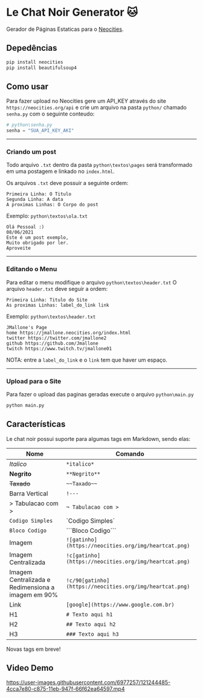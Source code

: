 # Le Chat Noir Generator :cat:
Gerador de Páginas Estaticas para o [Neocities](hhtp://neocities.org/).

## Depedências

```bash
pip install neocities
pip install beautifulsoup4
```

## Como usar

Para fazer upload no Neocities gere um API_KEY através do site `https://neocities.org/api` e crie um arquivo na pasta `python/` chamado `senha.py` com o seguinte conteudo:

```python
# python\senha.py
senha = "SUA_API_KEY_AKI"
```

* * *
### Criando um post
Todo arquivo `.txt` dentro da pasta `python\textos\pages` será transformado em uma postagem e linkado no `index.html`.

Os arquivos `.txt` deve possuir a seguinte ordem:
```
Primeira Linha: O Titulo
Segunda Linha: A data
A proximas Linhas: O Corpo do post
```

Exemplo:
`python\textos\ola.txt`
```
Olá Pessoal :)
08/06/2021
Este é um post exemplo,
Muito obrigado por ler.
Aproveite 
```

* * *
### Editando o Menu
Para editar o menu modifique o arquivo `python\textos\header.txt`
O arquivo `header.txt` deve seguir a ordem:
```
Primeira Linha: Titulo do Site
As proximas Linhas: label_do_link link
```

Exemplo:
`python\textos\header.txt`
```
JMallone's Page
home https://jmallone.neocities.org/index.html
twitter https://twitter.com/jmallone2
github https://github.com/Jmallone
twitch https://www.twitch.tv/jmallone01
```

NOTA: entre a `label_do_link` e o `link` tem que haver um espaço.

* * *
### Upload para o Site
Para fazer o upload das paginas geradas execute o arquivo `python\main.py`

``` bash
python main.py
```

## Características
Le chat noir possui suporte para algumas tags em Markdown, sendo elas:

| Nome             | Comando                                              |
|------------------|------------------------------------------------------|
| *Italico*        | `*italico*`                                          |
| **Negrito**      | `**Negrito**`                                        |
| ~~Taxado~~       | `~~Taxado~~`                                         |
| Barra Vertical   | `!---`                                               |
| > Tabulacao com >| `¬ Tabulacao com >`                                  |
| `Codigo Simples` | \`Codigo Simples\`                                   |
| ``Bloco Codigo`` | \`\`\`Bloco Codigo\`\`\`                             |
| Imagem           | `![gatinho](https://neocities.org/img/heartcat.png)` |
| Imagem Centralizada        | `!c[gatinho](https://neocities.org/img/heartcat.png)` |
| Imagem Centralizada e Redimensiona a imagem em 90% | `!c/90[gatinho](https://neocities.org/img/heartcat.png)` |
| Link             | `[google](https://www.google.com.br)`                |
| H1               | `# Texto aqui h1`                                    |
| H2               | `## Texto aqui h2`                                   |
| H3               | `### Texto aqui h3`                                  |

Novas tags em breve!

## Video Demo
https://user-images.githubusercontent.com/6977257/121244485-4cca7e80-c875-11eb-947f-66f62ea64597.mp4
